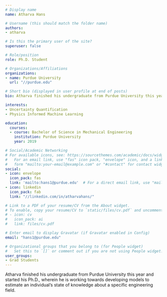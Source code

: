 ```yaml
---
# Display name
name: Atharva Hans

# Username (this should match the folder name)
authors:
- atharva

# Is this the primary user of the site?
superuser: false

# Role/position
role: Ph.D. Student

# Organizations/Affiliations
organizations:
- name: Purdue University
  url: "//purdue.edu"

# Short bio (displayed in user profile at end of posts)
bio: Atharva finished his undergraduate from Purdue University this year and started his Ph.D., wherein he is working towards developing models to estimate an individual’s state of knowledge about a specific engineering field.

interests:
- Uncertainty Quantification
- Physics Informed Machine Learning

education:
  courses:
  - course: Bachelor of Science in Mechanical Engineering
    institution: Purdue University
    year: 2019

# Social/Academic Networking
# For available icons, see: https://sourcethemes.com/academic/docs/widgets/#icons
#   For an email link, use "fas" icon pack, "envelope" icon, and a link in the
#   form "mailto:your-email@example.com" or "#contact" for contact widget.
social:
- icon: envelope
  icon_pack: fas
  link: 'mailto:hans1@purdue.edu'  # For a direct email link, use "mailto:test@example.org".
- icon: linkedin
  icon_pack: fab
  link: "//linkedin.com/in/atharvahans/"

# Link to a PDF of your resume/CV from the About widget.
# To enable, copy your resume/CV to `static/files/cv.pdf` and uncomment the lines below.  
# - icon: cv
#   icon_pack: ai
#   link: files/cv.pdf

# Enter email to display Gravatar (if Gravatar enabled in Config)
email: "hans1@purdue.edu"

# Organizational groups that you belong to (for People widget)
#   Set this to `[]` or comment out if you are not using People widget.  
user_groups:
- Grad Students
---
```


Atharva finished his undergraduate from Purdue University this year and started his Ph.D., wherein he is working towards developing models to estimate an individual’s state of knowledge about a specific engineering field.
